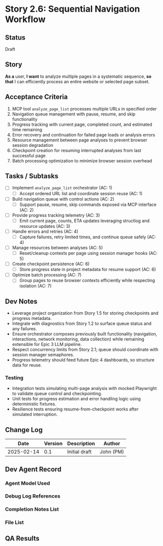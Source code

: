 # Story 2.6: Sequential Navigation Workflow

## Status
Draft

## Story
**As a** user,
**I want** to analyze multiple pages in a systematic sequence,
**so that** I can efficiently process an entire website or selected page subset.

## Acceptance Criteria
1. MCP tool `analyze_page_list` processes multiple URLs in specified order
2. Navigation queue management with pause, resume, and skip functionality
3. Progress tracking with current page, completed count, and estimated time remaining
4. Error recovery and continuation for failed page loads or analysis errors
5. Resource management between page analyses to prevent browser session degradation
6. Checkpoint creation for resuming interrupted analyses from last successful page
7. Batch processing optimization to minimize browser session overhead

## Tasks / Subtasks
- [ ] Implement `analyze_page_list` orchestrator (AC: 1)
  - [ ] Accept ordered URL list and coordinate session reuse (AC: 1)
- [ ] Build navigation queue with control actions (AC: 2)
  - [ ] Support pause, resume, skip commands exposed via MCP interface (AC: 2)
- [ ] Provide progress tracking telemetry (AC: 3)
  - [ ] Emit current page, counts, ETA updates leveraging structlog and resource updates (AC: 3)
- [ ] Handle errors and retries (AC: 4)
  - [ ] Capture failures, retry limited times, and continue queue safely (AC: 4)
- [ ] Manage resources between analyses (AC: 5)
  - [ ] Reset/cleanup contexts per page using session manager hooks (AC: 5)
- [ ] Create checkpoint persistence (AC: 6)
  - [ ] Store progress state in project metadata for resume support (AC: 6)
- [ ] Optimize batch processing (AC: 7)
  - [ ] Group pages to reuse browser contexts efficiently while respecting isolation (AC: 7)

## Dev Notes
- Leverage project organization from Story 1.5 for storing checkpoints and progress metadata.
- Integrate with diagnostics from Story 1.2 to surface queue status and any failures.
- Ensure orchestrator composes previously built functionality (navigation, interactions, network monitoring, data collection) while remaining extensible for Epic 3 LLM pipeline.
- Respect concurrency limits from Story 2.1; queue should coordinate with session manager semaphores.
- Progress telemetry should feed future Epic 4 dashboards, so structure data for reuse.

### Testing
- Integration tests simulating multi-page analysis with mocked Playwright to validate queue control and checkpointing.
- Unit tests for progress estimation and error handling logic using deterministic fixtures.
- Resilience tests ensuring resume-from-checkpoint works after simulated interruption.

## Change Log
| Date | Version | Description | Author |
|------|---------|-------------|--------|
| 2025-02-14 | 0.1 | Initial draft | John (PM) |

## Dev Agent Record

### Agent Model Used

### Debug Log References

### Completion Notes List

### File List

## QA Results
